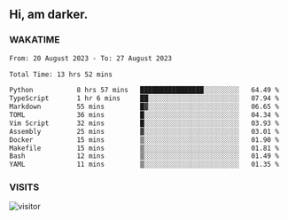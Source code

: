 ## Hi, am darker.

### WAKATIME

<!--START_SECTION:waka-->

```txt
From: 20 August 2023 - To: 27 August 2023

Total Time: 13 hrs 52 mins

Python           8 hrs 57 mins   ████████████████░░░░░░░░░   64.49 %
TypeScript       1 hr 6 mins     ██░░░░░░░░░░░░░░░░░░░░░░░   07.94 %
Markdown         55 mins         █▓░░░░░░░░░░░░░░░░░░░░░░░   06.65 %
TOML             36 mins         █░░░░░░░░░░░░░░░░░░░░░░░░   04.34 %
Vim Script       32 mins         █░░░░░░░░░░░░░░░░░░░░░░░░   03.93 %
Assembly         25 mins         ▓░░░░░░░░░░░░░░░░░░░░░░░░   03.01 %
Docker           15 mins         ▒░░░░░░░░░░░░░░░░░░░░░░░░   01.90 %
Makefile         15 mins         ▒░░░░░░░░░░░░░░░░░░░░░░░░   01.81 %
Bash             12 mins         ▒░░░░░░░░░░░░░░░░░░░░░░░░   01.49 %
YAML             11 mins         ▒░░░░░░░░░░░░░░░░░░░░░░░░   01.35 %
```

<!--END_SECTION:waka-->

### VISITS
<!-- i should probably build this when i will have some time -->
![visitor](https://profile-counter.glitch.me/sanix-darker/count.svg)
